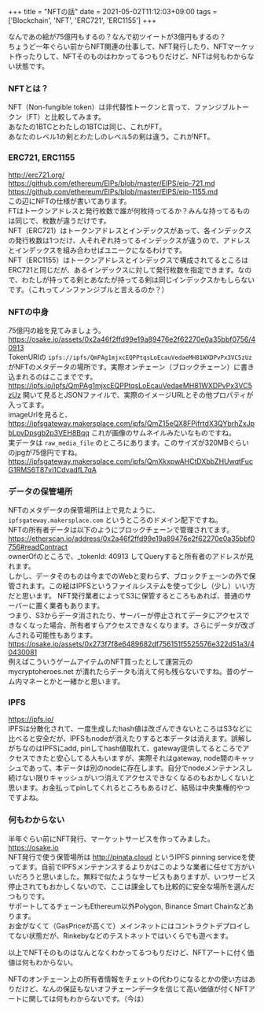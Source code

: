 +++
title = "NFTの話"
date = 2021-05-02T11:12:03+09:00
tags = ['Blockchain', 'NFT', 'ERC721', 'ERC1155']
+++

なんであの絵が75億円もするの？なんで初ツイートが3億円もするの？  
ちょうど一年ぐらい前からNFT関連の仕事して、NFT発行したり、NFTマーケット作ったりして、NFTそのものはわかってるつもりだけど、NFTは何もわからない状態です。

### NFTとは？
NFT（Non-fungible token）は非代替性トークンと言って、ファンジブルトークン（FT）と比較してみます。  
あなたの1BTCとわたしの1BTCは同じ、これがFT。  
あなたのレベル1の剣とわたしのレベル5の剣は違う。これがNFT。  

### ERC721, ERC1155
http://erc721.org/  
https://github.com/ethereum/EIPs/blob/master/EIPS/eip-721.md  
https://github.com/ethereum/EIPs/blob/master/EIPS/eip-1155.md  
この辺にNFTの仕様が書いてあります。  
FTはトークンアドレスと発行枚数で誰が何枚持ってるか？みんな持ってるものは同じで、枚数が違うだけです。  
NFT（ERC721）はトークンアドレスとインデックスがあって、各インデックスの発行枚数は1つだけ、人それぞれ持ってるインデックスが違うので、アドレスとインデックスを組み合わせばユニークになるわけです。  
NFT（ERC1155）はトークンアドレスとインデックスで構成されてるところはERC721と同じだが、あるインデックスに対して発行枚数を指定できます。なので、わたしが持ってる剣とあなたが持ってる剣は同じインデックスかもしらないです。（これってノンファンジブルと言えるのか？）

### NFTの中身
75億円の絵を見てみましょう。  
https://osake.io/assets/0x2a46f2ffd99e19a89476e2f62270e0a35bbf0756/40913  
TokenURIの `ipfs://ipfs/QmPAg1mjxcEQPPtqsLoEcauVedaeMH81WXDPvPx3VC5zUz` がNFTのメタデータの場所です。実際オンチェーン（ブロックチェーン）に書き込まれるのはここまでです。
https://ipfs.io/ipfs/QmPAg1mjxcEQPPtqsLoEcauVedaeMH81WXDPvPx3VC5zUz
開いて見るとJSONファイルで、実際のイメージURLとその他プロパティが入ってます。  
imageUrlを見ると、 https://ipfsgateway.makersplace.com/ipfs/QmZ15eQX8FPjfrtdX3QYbrhZxJpbLpvDpsgb2p3VEH8Bqq これが画像のサムネイルみたいなものですね。  
実データは `raw_media_file` のところにあります。このサイズが320MBぐらいのjpgが75億円ですね。
https://ipfsgateway.makersplace.com/ipfs/QmXkxpwAHCtDXbbZHUwqtFucG1RMS6T87vi1CdvadfL7qA

### データの保管場所
NFTのメタデータの保管場所は上で見たように、 `ipfsgateway.makersplace.com` というところのドメイン配下ですね。  
NFTの所有者データは以下のようにブロックチェーンで管理されてます。  
https://etherscan.io/address/0x2a46f2ffd99e19a89476e2f62270e0a35bbf0756#readContract  
ownerOfのところで、_tokenId: 40913 してQueryすると所有者のアドレスが見れます。  
しかし、データそのものは今までのWebと変わらず、ブロックチェーンの外で保管されます。この絵はIPFSというファイルシステムを使って少し（少し）いい方だと思います。
NFT発行業者によってS3に保管するところもあれば、普通のサーバーに置く業者もあります。  
つまり、S3からデータ消されたり、サーバーが停止されてデータにアクセスできなくなった場合、所有者すらアクセスできなくなります。さらにデータが改ざんされる可能性もあります。
https://osake.io/assets/0x273f7f8e6489682df756151f5525576e322d51a3/40430081  
例えばこういうゲームアイテムのNFT買ったとして運営元の mycryptoheroes.net が潰れたらデータも消えて何も残らないですね。昔のゲーム内マネーとかと一緒かと思います。

### IPFS
https://ipfs.io/  
IPFSは分散化されて、一度生成したhash値は改ざんできないところはS3などに比べると安全だが、IPFSもnodeが消えたりすると本データは消えます。誤解しがちなのはIPFSにadd, pinしてhash値取れて、gateway提供してるところでアクセスできたと安心してる人もいますが、実際それはgateway, node間のキャッシュであって、本データは別のnodeに存在します。自分でnodeメンテナンスし続けない限りキャッシュがいつ消えてアクセスできなくなるのもおかしくないと思います。お金払ってpinしてくれるところもあるけど、結局は中央集権的やつですよね。

### 何もわからない
半年ぐらい前にNFT発行、マーケットサービスを作ってみました。  
https://osake.io   
NFT発行で使う保管場所は http://pinata.cloud というIPFS pinning serviceを使ってます。自前でIPFSメンテナンスするよりかはこのような業者に任せて方がいいだろうと思いました。無料で似たようなサービスもありますが、いつサービス停止されてもおかしくないので、ここは課金しても比較的に安全な場所を選んだつもりです。  
サポートしてるチェーンもEthereum以外Polygon, Binance Smart Chainなどあります。  
お金がなくて（GasPriceが高くて）メインネットにはコントラクトデプロイしてない状態だが、Rinkebyなどのテストネットではいくらでも遊べます。

以上でNFTそのものはなんとなくわかってるつもりだけど、NFTアートに付く価値は何もわからない。

NFTのオンチェーン上の所有者情報をチェットの代わりになるとかの使い方はありだけど、なんの保証もないオフチェーンデータを信じて高い価値が付くNFTアートに関しては何もわからないです。（今は）
